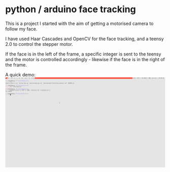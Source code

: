 # python / arduino face tracking

This is a project I started with the aim of getting a motorised camera to follow my face.

I have used Haar Cascades and OpenCV for the face tracking, and a teensy 2.0 to control the stepper motor. 

If the face is in the left of the frame, a specific integer is sent to the teensy and the motor is controlled accordingly - likewise if the face is in the right of the frame. 

A quick demo:
![rec](recorded.gif)

